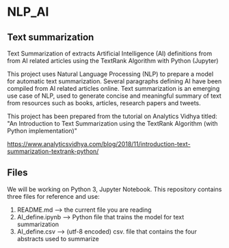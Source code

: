 # NLP_AI
## Text summarization
Text Summarization of extracts Artificial Intelligence (AI) definitions from from AI related articles using the TextRank Algorithm with Python (Jupyter)

This project uses Natural Language Processing (NLP) to prepare a model for automatic text summarization. Several paragraphs defining AI have been compiled from AI related articles online. Text summarization is an emerging use case of NLP, used to generate concise and meaningful summary of text from resources such as books, articles, research papers and tweets. 

This project has been prepared from the tutorial on Analytics Vidhya titled: "An Introduction to Text Summarization using the TextRank Algorithm (with Python implementation)" 

https://www.analyticsvidhya.com/blog/2018/11/introduction-text-summarization-textrank-python/ 

## Files
We will be working on Python 3, Jupyter Notebook. This repository contains three files for reference and use: 
  1) README.md --> the current file you are reading
  2) AI_define.ipynb --> Python file that trains the model for text summarization
  3) AI_define.csv --> (utf-8 encoded) csv. file that contains the four abstracts used to summarize 
